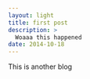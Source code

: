 ```yaml
---
layout: light
title: first post
description: >
  Woaaa this happened
date: 2014-10-18
---
```


This is another blog